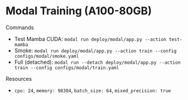 # Modal Training (A100-80GB)

Commands

- Test Mamba CUDA: `modal run deploy/modal/app.py --action test-mamba`
- Smoke: `modal run deploy/modal/app.py --action train --config configs/modal/smoke.yaml`
- Full (detached): `modal run --detach deploy/modal/app.py --action train --config configs/modal/train.yaml`

Resources

- `cpu: 24`, `memory: 98304`, `batch_size: 64`, `mixed_precision: true`
